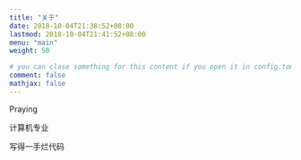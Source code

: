 ```yaml
---
title: "关于"
date: 2018-10-04T21:38:52+08:00
lastmod: 2018-10-04T21:41:52+08:00
menu: "main"
weight: 50

# you can close something for this content if you open it in config.toml.
comment: false
mathjax: false
---
```

Praying 

计算机专业

写得一手烂代码
